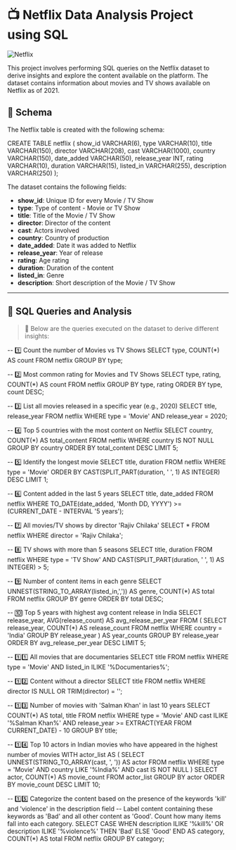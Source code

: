 # 📺 Netflix Data Analysis Project using SQL

![Netflix](https://user-images.githubusercontent.com/122839406/235304300-f65a6b6e-b57e-440f-8c4f-f558c89f5b59.png)

This project involves performing SQL queries on the Netflix dataset to derive insights and explore the content available on the platform. The dataset contains information about movies and TV shows available on Netflix as of 2021.

## 🧾 Schema

The Netflix table is created with the following schema:

CREATE TABLE netflix (
    show_id VARCHAR(6),
    type VARCHAR(10),
    title VARCHAR(150),
    director VARCHAR(208),
    cast VARCHAR(1000),
    country VARCHAR(150),
    date_added VARCHAR(50),
    release_year INT,
    rating VARCHAR(10),
    duration VARCHAR(15),
    listed_in VARCHAR(255),
    description VARCHAR(250)
);

The dataset contains the following fields:

- **show_id**: Unique ID for every Movie / TV Show  
- **type**: Type of content - Movie or TV Show  
- **title**: Title of the Movie / TV Show  
- **director**: Director of the content  
- **cast**: Actors involved  
- **country**: Country of production  
- **date_added**: Date it was added to Netflix  
- **release_year**: Year of release  
- **rating**: Age rating  
- **duration**: Duration of the content  
- **listed_in**: Genre  
- **description**: Short description of the Movie / TV Show  

---

## 📌 SQL Queries and Analysis

> 🔽 Below are the queries executed on the dataset to derive different insights:

-- 1️⃣ Count the number of Movies vs TV Shows
SELECT type, COUNT(*) AS count
FROM netflix
GROUP BY type;

-- 2️⃣ Most common rating for Movies and TV Shows
SELECT type, rating, COUNT(*) AS count
FROM netflix
GROUP BY type, rating
ORDER BY type, count DESC;

-- 3️⃣ List all movies released in a specific year (e.g., 2020)
SELECT title, release_year
FROM netflix
WHERE type = 'Movie' AND release_year = 2020;

-- 4️⃣ Top 5 countries with the most content on Netflix
SELECT country, COUNT(*) AS total_content
FROM netflix
WHERE country IS NOT NULL
GROUP BY country
ORDER BY total_content DESC
LIMIT 5;

-- 5️⃣ Identify the longest movie
SELECT title, duration
FROM netflix
WHERE type = 'Movie'
ORDER BY CAST(SPLIT_PART(duration, ' ', 1) AS INTEGER) DESC
LIMIT 1;

-- 6️⃣ Content added in the last 5 years
SELECT title, date_added
FROM netflix
WHERE TO_DATE(date_added, 'Month DD, YYYY') >= (CURRENT_DATE - INTERVAL '5 years');

-- 7️⃣ All movies/TV shows by director 'Rajiv Chilaka'
SELECT *
FROM netflix
WHERE director = 'Rajiv Chilaka';

-- 8️⃣ TV shows with more than 5 seasons
SELECT title, duration
FROM netflix
WHERE type = 'TV Show'
  AND CAST(SPLIT_PART(duration, ' ', 1) AS INTEGER) > 5;

-- 9️⃣ Number of content items in each genre
SELECT UNNEST(STRING_TO_ARRAY(listed_in,',')) AS genre, COUNT(*) AS total
FROM netflix
GROUP BY genre
ORDER BY total DESC;

-- 🔟 Top 5 years with highest avg content release in India
SELECT release_year, AVG(release_count) AS avg_release_per_year
FROM (
	SELECT release_year, COUNT(*) AS release_count
	FROM netflix
	WHERE country = 'India'
	GROUP BY release_year
) AS year_counts
GROUP BY release_year
ORDER BY avg_release_per_year DESC
LIMIT 5;

-- 1️⃣1️⃣ All movies that are documentaries
SELECT title
FROM netflix
WHERE type = 'Movie' AND listed_in ILIKE '%Documentaries%';

-- 1️⃣2️⃣ Content without a director
SELECT title
FROM netflix
WHERE director IS NULL OR TRIM(director) = '';

-- 1️⃣3️⃣ Number of movies with 'Salman Khan' in last 10 years
SELECT COUNT(*) AS total, title
FROM netflix
WHERE type = 'Movie'
  AND cast ILIKE '%Salman Khan%'
  AND release_year >= EXTRACT(YEAR FROM CURRENT_DATE) - 10
GROUP BY title;

-- 1️⃣4️⃣ Top 10 actors in Indian movies who have appeared in the highest number of movies
WITH actor_list AS (
  SELECT UNNEST(STRING_TO_ARRAY(cast, ', ')) AS actor
  FROM netflix
  WHERE type = 'Movie' AND country LIKE '%India%' AND cast IS NOT NULL
)
SELECT actor, COUNT(*) AS movie_count
FROM actor_list
GROUP BY actor
ORDER BY movie_count DESC
LIMIT 10;

-- 1️⃣5️⃣ Categorize the content based on the presence of the keywords 'kill' and 'violence' in the description field
-- Label content containing these keywords as 'Bad' and all other content as 'Good'. Count how many items fall into each category.
SELECT 
  CASE 
    WHEN description ILIKE '%kill%' OR description ILIKE '%violence%' THEN 'Bad'
    ELSE 'Good'
  END AS category,
  COUNT(*) AS total
FROM netflix
GROUP BY category;
